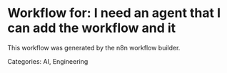 # Workflow for: I need an agent that I can add the workflow and it

This workflow was generated by the n8n workflow builder.

Categories: AI, Engineering
